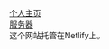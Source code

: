[个人主页](https://bowen999.netlify.app)  
[服务器](https://app.netlify.com/teams/bowen999/overview)  
这个网站托管在Netlify上。
